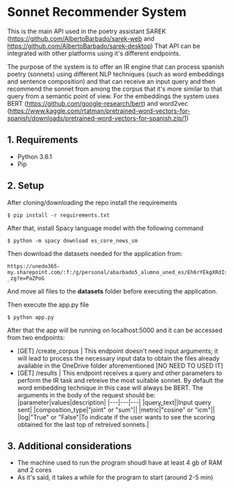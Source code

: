 # Sonnet Recommender System

This is the main API used in the poetry assistant SAREK (https://github.com/AlbertoBarbado/sarek-web and https://github.com/AlbertoBarbado/sarek-desktop)
That API can be integrated with other platforms using it's different endpoints.

The purpose of the system is to offer an IR engine that can process spanish poetry (sonnets) using different NLP techniques (such as word embeddings and sentence composition) and that can receive an input query and then recommend the sonnet from among the corpus that it's more similar to that query from a semantic point of view.
For the embeddings the system uses BERT (https://github.com/google-research/bert) and word2vec (https://www.kaggle.com/rtatman/pretrained-word-vectors-for-spanish/downloads/pretrained-word-vectors-for-spanish.zip/1)


## 1. Requirements
* Python 3.6.1 
* Pip

## 2. Setup
After cloning/downloading the repo install the requirements
```
$ pip install -r requirements.txt
```

After that, install Spacy language model with the following command

```
$ python -m spacy download es_core_news_sm
```

Then download the datasets needed for the application from:
```
https://unedo365-my.sharepoint.com/:f:/g/personal/abarbado5_alumno_uned_es/Eh6rYEkgXRdIsKgXjvv5NXoBFHMq1HNkayFHmGk_RY-_zg?e=PaZPoG
```
And move all files to the **datasets** folder before executing the application.

Then execute the app.py file

```
$ python app.py
```

After that the app will be running on localhost:5000 and it can be accessed from two endpoints:

* [GET] /create_corpus | This endpoint doesn't need input arguments; it will lead to process the necessary input data to obtain the files already available in the OneDrive folder aforementioned [NO NEED TO USED IT]
* [GET] /results | This endpoint receives a query and other parameters to perform the IR task and retreive the most suitable sonnet. By default the word embedding technique in this case will always be BERT. The arguments in the body of the request should be:
|parameter|values|description|
|---|---|---|
|query_text||Input query sent|
|composition_type|"joint" or "sum"||
|metric|"cosine" or "icm"||
|log|"True" or "False"|To indicate if the user wants to see the scoring obtained for the last top of retreived sonnets.|


## 3. Additional considerations
* The machine used to run the program shoudl have at least 4 gb of RAM and 2 cores
* As it's said, it takes a while for the program to start (around 2-5 min) 
